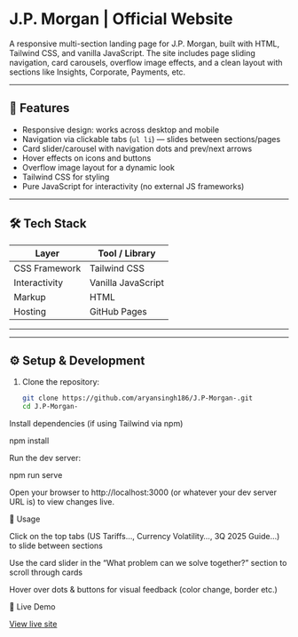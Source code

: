 # J.P. Morgan | Official Website

A responsive multi-section landing page for J.P. Morgan, built with HTML, Tailwind CSS, and vanilla JavaScript. The site includes page sliding navigation, card carousels, overflow image effects, and a clean layout with sections like Insights, Corporate, Payments, etc.

---

## 🚀 Features

- Responsive design: works across desktop and mobile  
- Navigation via clickable tabs (`ul li`) — slides between sections/pages  
- Card slider/carousel with navigation dots and prev/next arrows  
- Hover effects on icons and buttons  
- Overflow image layout for a dynamic look  
- Tailwind CSS for styling  
- Pure JavaScript for interactivity (no external JS frameworks)

---

## 🛠️ Tech Stack

| Layer         | Tool / Library          |
|----------------|--------------------------|
| CSS Framework  | Tailwind CSS            |
| Interactivity  | Vanilla JavaScript       |
| Markup         | HTML                    |
| Hosting        | GitHub Pages            |

---


---

## ⚙️ Setup & Development

1. Clone the repository:  
   ```bash
   git clone https://github.com/aryansingh186/J.P-Morgan-.git
   cd J.P-Morgan-

Install dependencies (if using Tailwind via npm)

npm install


Run the dev server:

npm run serve


Open your browser to http://localhost:3000 (or whatever your dev server URL is) to view changes live.

🧩 Usage

Click on the top tabs (US Tariffs…, Currency Volatility…, 3Q 2025 Guide…) to slide between sections

Use the card slider in the “What problem can we solve together?” section to scroll through cards

Hover over dots & buttons for visual feedback (color change, border etc.)

🔗 Live Demo

[View live site](https://aryansingh186.github.io/J.P-Morgan-/?utm_source=chatgpt.com)


